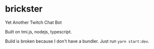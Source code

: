 # brickster
Yet Another Twitch Chat Bot

Built on tmi.js, nodejs, typescript.

Build is broken because I don't have a bundler. Just run `yarn start:dev`.
